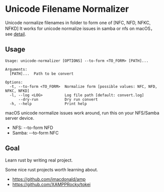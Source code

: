 # Unicode Filename Normalizer

Unicode normalize filenames in folder to form one of [NFC, NFD, NFKC, NFKD]
It works for unicode normalize issues in samba or nfs on macOS，see [detail](https://www.reddit.com/r/DataHoarder/comments/ffqnra/making_smbnfsafp_shares_unicode_normalisation/).

## Usage
```
Usage: unicode-normalizer [OPTIONS] --to-form <TO_FORM> [PATH]...

Arguments:
  [PATH]...  Path to be convert

Options:
  -t, --to-form <TO_FORM>  Normalize form [possible values: NFC, NFD, NFKC, NFKD]
  -l, --log <LOG>          Log file path [default: convert.log]
      --dry-run            Dry run convert
  -h, --help               Print help
```

macOS unicode normalize issues work around, run this on your NFS/Samba server device.
- NFS: --to-form NFD
- Samba: --to-form NFC

## Goal
Learn rust by writing real project.

Some nice rust projects worth learning about.
- https://github.com/jmacdonald/amp
- https://github.com/XAMPPRocky/tokei
